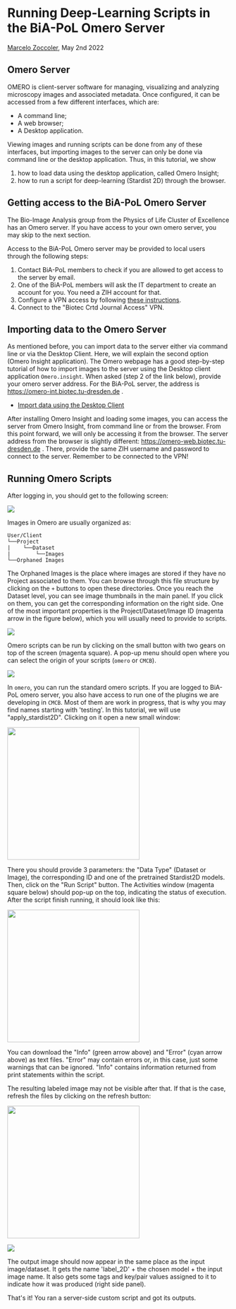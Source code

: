 # Running Deep-Learning Scripts in the BiA-PoL Omero Server
[Marcelo Zoccoler](../readme), May 2nd 2022

## Omero Server

OMERO is client-server software for managing, visualizing and analyzing microscopy images and associated metadata. Once configured, it can be accessed from a few different interfaces, which are:
  - A command line;
  - A web browser;
  - A Desktop application.

Viewing images and running scripts can be done from any of these interfaces, but importing images to the server can only be done via command line or the desktop application. Thus, in this tutorial, we show 
  1. how to load data using the desktop application, called Omero Insight;
  2. how to run a script for deep-learning (Stardist 2D) through the browser. 

## Getting access to the BiA-PoL Omero Server

The Bio-Image Analysis group from the Physics of Life Cluster of Excellence has an Omero server. If you have access to your own omero server, you may skip to the next section.

Access to the BiA-PoL Omero server may be provided to local users through the following steps:

1. Contact BiA-PoL members to check if you are allowed to get access to the server by email.
2. One of the BiA-PoL members will ask the IT department to create an account for you. You need a ZIH account for that.
3. Configure a VPN access by following [these instructions](https://intranet.crt-dresden.de/it-department/external-access.html).
4. Connect to the "Biotec Crtd Journal Access" VPN.

## Importing data to the Omero Server

As mentioned before, you can import data to the server either via command line or via the Desktop Client. Here, we will explain the second option (Omero Insight application).
The Omero webpage has a good step-by-step tutorial of how to import images to the server using the Desktop client application `Omero.insight`. When asked (step 2 of the link below), provide your omero server address. For the BiA-PoL server, the address is https://omero-int.biotec.tu-dresden.de .

- [Import data using the Desktop Client](https://omero-guides.readthedocs.io/projects/upload/en/latest/import-desktop-client.html#setup)

After installing Omero Insight and loading some images, you can access the server from Omero Insight, from command line or from the browser. From this point forward, we will only be accessing it from the browser. The server address from the browser is slightly different: https://omero-web.biotec.tu-dresden.de . There, provide the same ZIH username and password to connect to the server. Remember to be connected to the VPN!

## Running Omero Scripts

After logging in, you should get to the following screen:

![](figures/omero_screen1.png)

Images in Omero are usually organized as:
```
User/Client
└──Project
|    └──Dataset
|        └──Images
└──Orphaned Images
```

The Orphaned Images is the place where images are stored if they have no Project associated to them. You can browse through this file structure by clicking on the `+` buttons to open these directories. Once you reach the Dataset level, you can see image thumbnails in the main panel. If you click on them, you can get the corresponding information on the right side. One of the most important properties is the Project/Dataset/Image ID (magenta arrow in the figure below), which you will usually need to provide to scripts.

![](figures/omero_screen2.png)

Omero scripts can be run by clicking on the small button with two gears on top of the screen (magenta square). A pop-up menu should open where you can select the origin of your scripts (`omero` or `CMCB`). 

![](figures/omero_screen3.png)

In `omero`, you can run the standard omero scripts. If you are logged to BiA-PoL omero server, you also have access to run one of the plugins we are developing in `CMCB`. Most of them are work in progress, that is why you may find names starting with 'testing'. In this tutorial, we will use "apply_stardist2D". Clicking on it open a new small window:

<img src="figures/omero_screen4.png" width="300">

There you should provide 3 parameters: the "Data Type" (Dataset or Image), the corresponding ID and one of the pretrained Stardist2D models. Then, click on the "Run Script" button. The Activities window (magenta square below) should pop-up on the top, indicating the status of execution. After the script finish running, it should look like this:

<img src="figures/omero_screen5.png" width="300">

You can download the "Info" (green arrow above) and "Error" (cyan arrow above) as text files. "Error" may contain errors or, in this case, just some warnings that can be ignored. "Info" contains information returned from print statements within the script.

The resulting labeled image may not be visible after that. If that is the case, refresh the files by clicking on the refresh button:

<img src="figures/refresh.png" width="300">

![](figures/omero_screen6.png)

The output image should now appear in the same place as the input image/dataset. It gets the name 'label_2D' + the chosen model + the input image name. It also gets some tags and key/pair values assigned to it to indicate how it was produced (right side panel).

That's it! You ran a server-side custom script and got its outputs.

